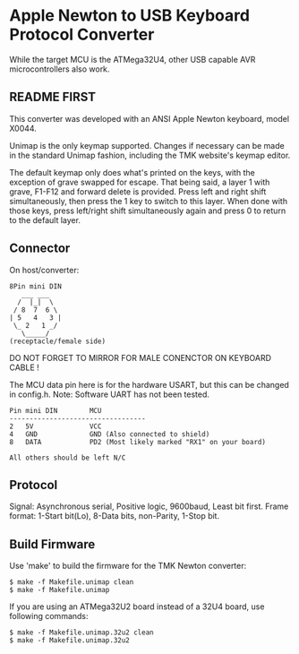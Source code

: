 Apple Newton to USB Keyboard Protocol Converter
===============================================
While the target MCU is the ATMega32U4, other USB capable AVR microcontrollers also work.


README FIRST
------------
This converter was developed with an ANSI Apple Newton keyboard, model X0044.

Unimap is the only keymap supported. Changes if necessary can be made in the standard Unimap fashion, including the TMK website's keymap editor.

The default keymap only does what's printed on the keys, with the exception of grave swapped for escape.
That being said, a layer 1 with grave, F1-F12 and forward delete is provided. Press left and right shift simultaneously, then press the 1 key to switch to this layer. When done with those keys, press left/right shift simultaneously again and press 0 to return to the default layer.


Connector
---------
On host/converter:

    8Pin mini DIN
       ___ ___
      /  |_|  \
     / 8  7  6 \
    | 5   4   3 |
     \_ 2   1 _/
       \_____/
    (receptacle/female side)
DO NOT FORGET TO MIRROR FOR MALE CONENCTOR ON KEYBOARD CABLE !


The MCU data pin here is for the hardware USART, but this can be changed in config.h. Note: Software UART has not been tested.

    Pin mini DIN        MCU
    ----------------------------------
    2   5V              VCC
    4   GND             GND (Also connected to shield)
    8   DATA            PD2 (Most likely marked "RX1" on your board)

    All others should be left N/C




Protocol
--------
Signal: Asynchronous serial, Positive logic, 9600baud, Least bit first.
Frame format: 1-Start bit(Lo), 8-Data bits, non-Parity, 1-Stop bit.



Build Firmware
--------------
Use 'make' to build the firmware for the TMK Newton converter:

    $ make -f Makefile.unimap clean
    $ make -f Makefile.unimap

If you are using an ATMega32U2 board instead of a 32U4 board, use following commands:

    $ make -f Makefile.unimap.32u2 clean
    $ make -f Makefile.unimap.32u2
